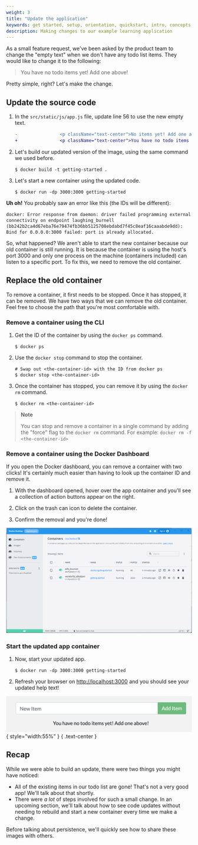 ```yaml
---
weight: 3
title: "Update the application"
keywords: get started, setup, orientation, quickstart, intro, concepts, containers, docker desktop
description: Making changes to our example learning application
---
```



As a small feature request, we've been asked by the product team to
change the "empty text" when we don't have any todo list items. They
would like to change it to the following:

> You have no todo items yet! Add one above!

Pretty simple, right? Let's make the change.

## Update the source code

1. In the `src/static/js/app.js` file, update line 56 to use the new empty text.

    ```diff
    -                <p className="text-center">No items yet! Add one above!</p>
    +                <p className="text-center">You have no todo items yet! Add one above!</p>
    ```

2. Let's build our updated version of the image, using the same command we used before.

    ```console
    $ docker build -t getting-started .
    ```

3. Let's start a new container using the updated code.

    ```console
    $ docker run -dp 3000:3000 getting-started
    ```

**Uh oh!** You probably saw an error like this (the IDs will be different):

```console
docker: Error response from daemon: driver failed programming external connectivity on endpoint laughing_burnell 
(bb242b2ca4d67eba76e79474fb36bb5125708ebdabd7f45c8eaf16caaabde9dd): Bind for 0.0.0.0:3000 failed: port is already allocated.
```

So, what happened? We aren't able to start the new container because our old container is still
running. It is because the container is using the host's port 3000 and
only one process on the machine (containers included) can listen to a specific port. To fix this, 
we need to remove the old container.

## Replace the old container

To remove a container, it first needs to be stopped. Once it has stopped, it can be removed. We have two
ways that we can remove the old container. Feel free to choose the path that you're most comfortable with.

### Remove a container using the CLI

1. Get the ID of the container by using the `docker ps` command.

    ```console
    $ docker ps
    ```

2. Use the `docker stop` command to stop the container.

    ```console
    # Swap out <the-container-id> with the ID from docker ps
    $ docker stop <the-container-id>
    ```

3. Once the container has stopped, you can remove it by using the `docker rm` command.

    ```console
    $ docker rm <the-container-id>
    ```

>**Note**
>
>You can stop and remove a container in a single command by adding the "force" flag
>to the `docker rm` command. For example: `docker rm -f <the-container-id>`
>

### Remove a container using the Docker Dashboard

If you open the Docker dashboard, you can remove a container with two clicks! It's certainly
much easier than having to look up the container ID and remove it.

1. With the dashboard opened, hover over the app container and you'll see a collection of action
    buttons appear on the right.

2. Click on the trash can icon to delete the container. 

3. Confirm the removal and you're done!

![Docker Dashboard - removing a container](images/dashboard-removing-container.png)

### Start the updated app container

1. Now, start your updated app.

    ```console
    $ docker run -dp 3000:3000 getting-started
    ```

2. Refresh your browser on [http://localhost:3000](http://localhost:3000) and you should see your updated help text!

![Updated application with updated empty text](images/todo-list-updated-empty-text.png){ style="width:55%" }
{ .text-center }

## Recap

While we were able to build an update, there were two things you might have noticed:

- All of the existing items in our todo list are gone! That's not a very good app! We'll talk about that
shortly.
- There were _a lot_ of steps involved for such a small change. In an upcoming section, we'll talk about 
how to see code updates without needing to rebuild and start a new container every time we make a change.

Before talking about persistence, we'll quickly see how to share these images with others.
